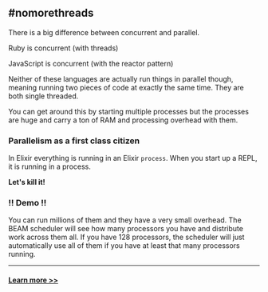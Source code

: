 ## #nomorethreads

There is a big difference between concurrent and parallel.

Ruby is concurrent (with threads)

JavaScript is concurrent (with the reactor pattern)

Neither of these languages are actually run things in parallel though, meaning running two pieces of code at exactly the same time. They are both single threaded.

You can get around this by starting multiple processes but the processes are huge and carry a ton of RAM and processing overhead with them.

### Parallelism as a first class citizen

In Elixir everything is running in an Elixir `process`. When you start up a REPL, it is running in a process.

**Let's kill it!**

### !! Demo !!

You can run millions of them and they have a very small overhead. The BEAM scheduler will see how many processors you have and distribute work across them all. If you have 128 processors, the scheduler will just automatically use all of them if you have at least that many processors running.

---------------------

#### [Learn more >>](./concepts/README.md)


